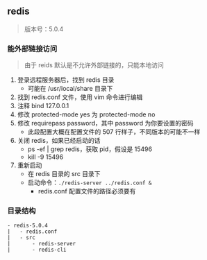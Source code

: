 ## redis

> 版本号：5.0.4

### 能外部链接访问

> 由于 reids 默认是不允许外部链接的，只能本地访问

1. 登录远程服务器后，找到 redis 目录
    - 可能在 /usr/local/share 目录下
2. 找到 redis.conf 文件，使用 vim 命令进行编辑
3. 注释 bind 127.0.0.1
4. 修改 protected-mode yes 为 protected-mode no
5. 修改 requirepass password，其中 password 为你要设置的密码
    - 此段配置大概在配置文件的 507 行样子，不同版本的可能不一样
6. 关闭 redis，如果已经启动的话
    - ps -ef | grep redis，获取 pid，假设是 15496
    - kill -9 15496
7. 重新启动
    - 在 redis 目录的 src 目录下
    - 启动命令：`./redis-server ../redis.conf &`
        - redis.conf 配置文件的路径必须要有

### 目录结构

```
- redis-5.0.4
|   - redis.conf
|   - src
|       - redis-server
|       - redis-cli
```
